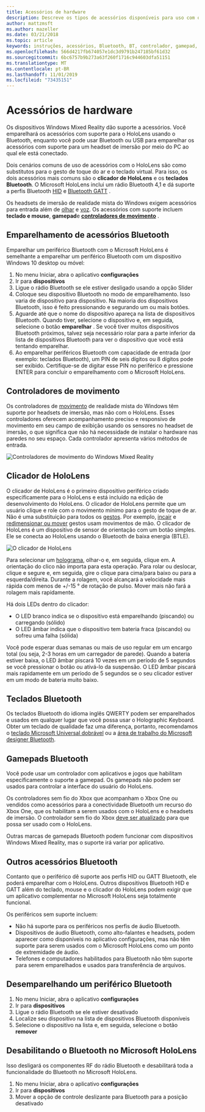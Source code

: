 ```yaml
---
title: Acessórios de hardware
description: Descreve os tipos de acessórios disponíveis para uso com o HoloLens e a realidade mista do Windows e como configurá-los.
author: mattzmsft
ms.author: mazeller
ms.date: 03/21/2018
ms.topic: article
keywords: instruções, acessórios, Bluetooth, BT, controlador, gamepad, clico, Xbox
ms.openlocfilehash: 566d4217fb674057e1dc3d9791b247185bf61d32
ms.sourcegitcommit: 6bc6757b9b273a63f260f1716c944603dfa51151
ms.translationtype: MT
ms.contentlocale: pt-BR
ms.lasthandoff: 11/01/2019
ms.locfileid: "73435151"
---
```

# <a name="hardware-accessories"></a>Acessórios de hardware

Os dispositivos Windows Mixed Reality dão suporte a acessórios. Você emparelhará os acessórios com suporte para o HoloLens usando o Bluetooth, enquanto você pode usar Bluetooth ou USB para emparelhar os acessórios com suporte para um headset de imersão por meio do PC ao qual ele está conectado.

Dois cenários comuns de uso de acessórios com o HoloLens são como substitutos para o gesto de toque do ar e o teclado virtual. Para isso, os dois acessórios mais comuns são o **clicador de HoloLens** e os **teclados Bluetooth**. O Microsoft HoloLens inclui um rádio Bluetooth 4,1 e dá suporte a perfis Bluetooth [HID](https://en.wikipedia.org/wiki/List_of_Bluetooth_profiles#Human_Interface_Device_Profile_.28HID.29) e [Bluetooth GATT](https://en.wikipedia.org/wiki/List_of_Bluetooth_profiles#Generic_Attribute_Profile_.28GATT.29) .

Os headsets de imersão de realidade mista do Windows exigem acessórios para entrada além de [olhar](gaze-and-commit.md) e [voz](voice-input.md). Os acessórios com suporte incluem **teclado e mouse**, **gamepad**e **[controladores de movimento](motion-controllers.md)** .

## <a name="pairing-bluetooth-accessories"></a>Emparelhamento de acessórios Bluetooth

Emparelhar um periférico Bluetooth com o Microsoft HoloLens é semelhante a emparelhar um periférico Bluetooth com um dispositivo Windows 10 desktop ou móvel:
1. No menu Iniciar, abra o aplicativo **configurações**
2. Ir para **dispositivos**
3. Ligue o rádio Bluetooth se ele estiver desligado usando a opção Slider
4. Coloque seu dispositivo Bluetooth no modo de emparelhamento. Isso varia de dispositivo para dispositivo. Na maioria dos dispositivos Bluetooth, isso é feito pressionando e segurando um ou mais botões.
5. Aguarde até que o nome do dispositivo apareça na lista de dispositivos Bluetooth. Quando tiver, selecione o dispositivo e, em seguida, selecione o botão **emparelhar** . Se você tiver muitos dispositivos Bluetooth próximos, talvez seja necessário rolar para a parte inferior da lista de dispositivos Bluetooth para ver o dispositivo que você está tentando emparelhar.
6. Ao emparelhar periféricos Bluetooth com capacidade de entrada (por exemplo: teclados Bluetooth), um PIN de seis dígitos ou 8 dígitos pode ser exibido. Certifique-se de digitar esse PIN no periférico e pressione ENTER para concluir o emparelhamento com o Microsoft HoloLens.

## <a name="motion-controllers"></a>Controladores de movimento

Os controladores de [movimento](motion-controllers.md) de realidade mista do Windows têm suporte por headsets de imersão, mas não com o HoloLens. Esses controladores oferecem acompanhamento preciso e responsivo de movimento em seu campo de exibição usando os sensores no headset de imersão, o que significa que não há necessidade de instalar o hardware nas paredes no seu espaço. Cada controlador apresenta vários métodos de entrada.

![Controladores de movimento do Windows Mixed Reality](images/winmr-ck-1080x1080-350px.jpg)

## <a name="hololens-clicker"></a>Clicador de HoloLens

O clicador de HoloLens é o primeiro dispositivo periférico criado especificamente para o HoloLens e está incluído na edição de desenvolvimento do HoloLens. O clicador de HoloLens permite que um usuário clique e role com o movimento mínimo para o gesto de toque de ar. Não é uma substituição para todos os [gestos](gaze-and-commit.md#composite-gestures). Por exemplo, [incair](system-gesture.md#bloom) e [redimensionar ou mover](gaze-and-commit.md#composite-gestures) gestos usam movimentos de mão. O clicador de HoloLens é um dispositivo de sensor de orientação com um botão simples. Ele se conecta ao HoloLens usando o Bluetooth de baixa energia (BTLE).

![O clicador de HoloLens](images/hololens-clicker-500px.jpg)

Para selecionar um [holograma](hologram.md), olhar-o e, em seguida, clique em. A orientação do clico não importa para esta operação. Para rolar ou deslocar, clique e segure e, em seguida, gire o clique para cima/para baixo ou para a esquerda/direita. Durante a rolagem, você alcançará a velocidade mais rápida com menos de +/-15 ° de rotação de pulso. Mover mais não fará a rolagem mais rapidamente.

Há dois LEDs dentro do clicador:
* O LED branco indica se o dispositivo está emparelhando (piscando) ou carregando (sólido)
* O LED âmbar indica que o dispositivo tem bateria fraca (piscando) ou sofreu uma falha (sólida)

Você pode esperar duas semanas ou mais de uso regular em um encargo total (ou seja, 2-3 horas em um carregador de parede). Quando a bateria estiver baixa, o LED âmbar piscará 10 vezes em um período de 5 segundos se você pressionar o botão ou ativá-lo da suspensão. O LED âmbar piscará mais rapidamente em um período de 5 segundos se o seu clicador estiver em um modo de bateria muito baixo.

## <a name="bluetooth-keyboards"></a>Teclados Bluetooth

Os teclados Bluetooth do idioma inglês QWERTY podem ser emparelhados e usados em qualquer lugar que você possa usar o Holographic Keyboard. Obter um teclado de qualidade faz uma diferença, portanto, recomendamos o [teclado Microsoft Universal dobrável](https://www.microsoft.com/accessories/products/keyboards/universal-foldable-keyboard/gu5-00001) ou a [área de trabalho do Microsoft designer Bluetooth](https://www.microsoft.com/accessories/products/keyboards/designer-bluetooth-desktop/7n9-00001).

## <a name="bluetooth-gamepads"></a>Gamepads Bluetooth

Você pode usar um controlador com aplicativos e jogos que habilitam especificamente o suporte a gamepad. Os gamepads não podem ser usados para controlar a interface do usuário do HoloLens.

Os controladores sem fio do Xbox que acompanham o Xbox One ou vendidos como acessórios para a conectividade Bluetooth um recurso do Xbox One, que os habilitam a serem usados com o HoloLens e o headsets de imersão. O controlador sem fio do Xbox [deve ser atualizado](https://support.xbox.com/xbox-one/accessories/update-controller-for-stereo-headset-adapter) para que possa ser usado com o HoloLens.

Outras marcas de gamepads Bluetooth podem funcionar com dispositivos Windows Mixed Reality, mas o suporte irá variar por aplicativo.

## <a name="other-bluetooth-accessories"></a>Outros acessórios Bluetooth

Contanto que o periférico dê suporte aos perfis HID ou GATT Bluetooth, ele poderá emparelhar com o HoloLens. Outros dispositivos Bluetooth HID e GATT além do teclado, mouse e o clicador do HoloLens podem exigir que um aplicativo complementar no Microsoft HoloLens seja totalmente funcional.

Os periféricos sem suporte incluem:
* Não há suporte para os periféricos nos perfis de áudio Bluetooth.
* Dispositivos de áudio Bluetooth, como alto-falantes e headsets, podem aparecer como disponíveis no aplicativo configurações, mas não têm suporte para serem usados com o Microsoft HoloLens como um ponto de extremidade de áudio.
* Telefones e computadores habilitados para Bluetooth não têm suporte para serem emparelhados e usados para transferência de arquivos.

## <a name="unpairing-a-bluetooth-peripheral"></a>Desemparelhando um periférico Bluetooth
1. No menu Iniciar, abra o aplicativo **configurações**
2. Ir para **dispositivos**
3. Ligue o rádio Bluetooth se ele estiver desativado
4. Localize seu dispositivo na lista de dispositivos Bluetooth disponíveis
5. Selecione o dispositivo na lista e, em seguida, selecione o botão **remover**

## <a name="disabling-bluetooth-on-microsoft-hololens"></a>Desabilitando o Bluetooth no Microsoft HoloLens

Isso desligará os componentes RF do rádio Bluetooth e desabilitará toda a funcionalidade do Bluetooth no Microsoft HoloLens.
1. No menu Iniciar, abra o aplicativo **configurações**
2. Ir para **dispositivos**
3. Mover a opção de controle deslizante para Bluetooth para a posição desativado
